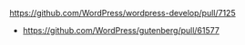 https://github.com/WordPress/wordpress-develop/pull/7125

* https://github.com/WordPress/gutenberg/pull/61577
